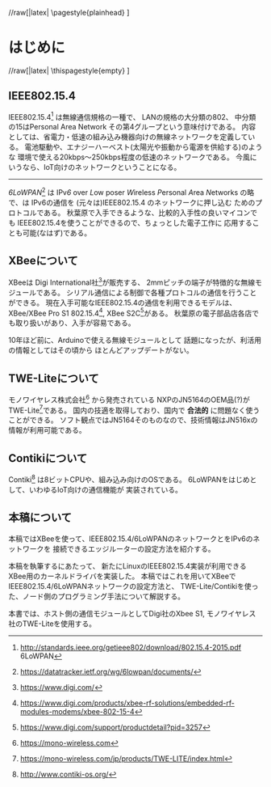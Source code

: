 //raw[|latex| \\pagestyle{plainhead} ]

はじめに
=====

//raw[|latex| \\thispagestyle{empty} ]



IEEE802.15.4
---------------

IEEE802.15.4[^1] は無線通信規格の一種で、 LANの規格の大分類の802、
中分類の15はPersonal Area Network
その第4グループという意味付けである。
内容としては、省電力・低速の組み込み機器向けの無線ネットワークを定義している。
電池駆動や、エナジーハーベスト(太陽光や振動から電源を供給する)のような
環境で使える20kbps～250kbps程度の低速のネットワークである。
今風にいうなら、IoT向けのネットワークということになる。

[^1]: <http://standards.ieee.org/getieee802/download/802.15.4-2015.pdf>
6LoWPAN
-------

_6LoWPAN_[^2] は IPv*6* over *L*ow poser *W*ireless *P*ersonal *A*rea *N*etworks
の略で、は IPv6の通信を (元々は)IEEE802.15.4 のネットワークに押し込む
ためのプロトコルである。
秋葉原で入手できるような、比較的入手性の良いマイコンでも
IEEE802.15.4を使うことができるので、ちょっとした電子工作に
応用することも可能(なはず)である。

[^2]: <https://datatracker.ietf.org/wg/6lowpan/documents/>

XBeeについて
------------
XBeeは Digi International社[^3]が販売する、
2mmピッチの端子が特徴的な無線モジュールである。
シリアル通信による制御で各種プロトコルの通信を行うことができる。
現在入手可能なIEEE802.15.4の通信を利用できるモデルは、
XBee/XBee Pro S1 802.15.4[^4], XBee S2C[^5]がある。
秋葉原の電子部品店各店でも取り扱いがあり、入手が容易である。

10年ほど前に、Arduinoで使える無線モジュールとして
話題になったが、利活用の情報としてはその頃から
ほとんどアップデートがない。

[^3]: <https://www.digi.com/>
[^4]: <https://www.digi.com/products/xbee-rf-solutions/embedded-rf-modules-modems/xbee-802-15-4>
[^5]: <https://www.digi.com/support/productdetail?pid=3257>

TWE-Liteについて
-------------------

モノワイヤレス株式会社[^6] から発売されている
NXPのJN5164のOEM品(?)がTWE-Lite[^7]である。
国内の技適を取得しており、国内で **合法的** に問題なく使うことができる。
ソフト観点ではJN5164そのものなので、技術情報はJN516xの情報が利用可能である。

[^6]: <https://mono-wireless.com>
[^7]: <https://mono-wireless.com/jp/products/TWE-LITE/index.html>


Contikiについて
---------------
Contiki[^8] は8ビットCPUや、組み込み向けのOSである。
6LoWPANをはじめとして、いわゆるIoT向けの通信機能が
実装されている。

[^8]: <http://www.contiki-os.org/>

本稿について
--------------

本稿ではXBeeを使って、IEEE802.15.4/6LoWPANのネットワークとをIPv6のネットワークを
接続できるエッジルーターの設定方法を紹介する。

本稿を執筆するにあたって、
新たにLinuxのIEEE802.15.4実装が利用できる
XBee用のカーネルドライバを実装した。
本稿ではこれを用いてXBeeでIEEE802.15.4/6LoWPANネットワークの設定方法と、
TWE-Lite/Contikiを使った、ノード側のプログラミング手法について解説する。

本書では、ホスト側の通信モジュールとしてDigi社のXbee S1,
モノワイヤレス社のTWE-Liteを使用する。
